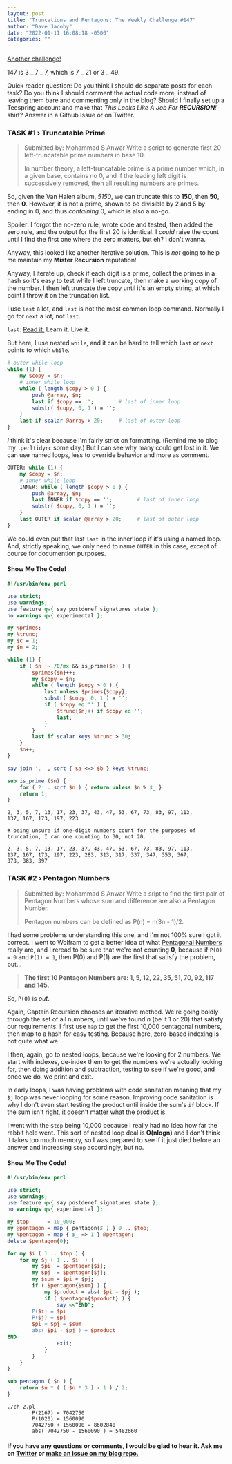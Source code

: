 ```yaml
---
layout: post
title: "Truncations and Pentagons: The Weekly Challenge #147"
author: "Dave Jacoby"
date: "2022-01-11 16:08:18 -0500"
categories: ""
---
```


[Another challenge!](https://theweeklychallenge.org/blog/perl-weekly-challenge-147/)

147 is 3 _ 7 _ 7, which is 7 _ 21 or 3 _ 49.

Quick reader question: Do you think I should do separate posts for each task? Do you think I should comment the actual code more, instead of leaving them bare and commenting only in the blog? Should I finally set up a Teespring account and make that _This Looks Like A Job For **RECURSION**!_ shirt? Answer in a Github Issue or on Twitter.

### TASK #1 › Truncatable Prime

> Submitted by: Mohammad S Anwar
> Write a script to generate first 20 left-truncatable prime numbers in base 10.
>
> In number theory, a left-truncatable prime is a prime number which, in a given base, contains no 0, and if the leading left digit is successively removed, then all resulting numbers are primes.

So, given the Van Halen album, _5150_, we can truncate this to **150**, then **50**, then **0**. However, it is not a prime, shown to be divisible by 2 and 5 by ending in 0, and thus _containing_ 0, which is also a no-go.

Spoiler: I forgot the no-zero rule, wrote code and tested, then added the zero rule, and the output for the first 20 is identical. I _could_ raise the count until I find the first one where the zero matters, but eh? I don't wanna.

Anyway, this looked like another iterative solution. This is _not_ going to help me maintain my **Mister Recursion** reputation!

Anyway, I iterate up, check if each digit is a prime, collect the primes in a hash so it's easy to test while I left truncate, then make a working copy of the number. I then left truncate the copy until it's an empty string, at which point I throw it on the truncation list.

I use `last` a lot, and `last` is not the most common loop command. Normally I go for `next` a lot, not `last`.

`last`: [Read it.](https://perldoc.perl.org/functions/last) Learn it. Live it.

But here, I use nested `while`, and it can be hard to tell which `last` or `next` points to which `while`.

```perl
# outer while loop
while (1) {
    my $copy = $n;
    # inner while loop
    while ( length $copy > 0 ) {
        push @array, $n;
        last if $copy == '';        # last of inner loop
        substr( $copy, 0, 1 ) = '';
    }
    last if scalar @array > 20;     # last of outer loop
}
```

_I_ think it's clear because I'm fairly strict on formatting. (Remind me to blog my `.perltidyrc` some day.) But I can see why many could get lost in it. We can use named loops, less to override behavior and more as comment.

```perl
OUTER: while (1) {
    my $copy = $n;
    # inner while loop
    INNER: while ( length $copy > 0 ) {
        push @array, $n;
        last INNER if $copy == '';        # last of inner loop
        substr( $copy, 0, 1 ) = '';
    }
    last OUTER if scalar @array > 20;     # last of outer loop
}
```

We could even put that last `last` in the inner loop if it's using a named loop. And, strictly speaking, we only need to name `OUTER` in this case, except of course for documention purposes.

#### Show Me The Code!

```perl
#!/usr/bin/env perl

use strict;
use warnings;
use feature qw{ say postderef signatures state };
no warnings qw{ experimental };

my %primes;
my %trunc;
my $c = 1;
my $n = 2;

while (1) {
    if ( $n !~ /0/mx && is_prime($n) ) {
        $primes{$n}++;
        my $copy = $n;
        while ( length $copy > 0 ) {
            last unless $primes{$copy};
            substr( $copy, 0, 1 ) = '';
            if ( $copy eq '' ) {
                $trunc{$n}++ if $copy eq '';
                last;
            }
        }
        last if scalar keys %trunc > 30;
    }
    $n++;
}

say join ', ', sort { $a <=> $b } keys %trunc;

sub is_prime ($n) {
    for ( 2 .. sqrt $n ) { return unless $n % $_ }
    return 1;
}
```

```text
2, 3, 5, 7, 13, 17, 23, 37, 43, 47, 53, 67, 73, 83, 97, 113,
137, 167, 173, 197, 223

# being unsure if one-digit numbers count for the purposes of truncation, I ran one counting to 30, not 20.

2, 3, 5, 7, 13, 17, 23, 37, 43, 47, 53, 67, 73, 83, 97, 113,
137, 167, 173, 197, 223, 283, 313, 317, 337, 347, 353, 367,
373, 383, 397
```

### TASK #2 › Pentagon Numbers

> Submitted by: Mohammad S Anwar
> Write a sript to find the first pair of Pentagon Numbers whose sum and difference are also a Pentagon Number.
>
> Pentagon numbers can be defined as P(n) = n(3n - 1)/2.

I had some problems understanding this one, and I'm not 100% sure I got it correct. I went to Wolfram to get a better idea of what [Pentagonal Numbers](https://mathworld.wolfram.com/PentagonalNumber.html) really are, and I reread to be sure that we're not counting **0**, because if `P(0) = 0` and `P(1) = 1`, then P(0) and P(1) are the first that satisfy the problem, but...

> **The first 10 Pentagon Numbers are: 1, 5, 12, 22, 35, 51, 70, 92, 117 and 145.**

So, `P(0)` is _out_.

Again, Captain Recursion chooses an iterative method. We're going boldly through the set of all numbers, until we've found _n_ (be it 1 or 20) that satisfy our requirements. I first use `map` to get the first 10,000 pentagonal numbers, then map to a hash for easy testing. Because here, zero-based indexing is not quite what we 

I then, again, go to nested loops, because we're looking for 2 numbers. We start with indexes, de-index them to get the numbers we're actually looking for, then doing addition and subtraction, testing to see if we're good, and once we do, we print and exit.

In early loops, I was having problems with code sanitation meaning that my `$j` loop was never looping for some reason. Improving code sanitation is why I don't even start testing the product until inside the sum's `if` block. If the sum isn't right, it doesn't matter what the product is.

I went with the `$top` being 10,000 because I really had no idea how far the rabbit hole went. This sort of nested loop deal is **O(nlogn)** and I don't think it takes too much memory, so I was prepared to see if it just died before an answer and increasing `$top` accordingly, but no.

#### Show Me The Code!

```perl
#!/usr/bin/env perl

use strict;
use warnings;
use feature qw{ say postderef signatures state };
no warnings qw{ experimental };

my $top      = 10_000;
my @pentagon = map { pentagon($_) } 0 .. $top;
my %pentagon = map { $_ => 1 } @pentagon;
delete $pentagon{0};

for my $i ( 1 .. $top ) {
    for my $j ( 1 .. $i  ) {
        my $pi  = $pentagon[$i];
        my $pj  = $pentagon[$j];
        my $sum = $pi + $pj;
        if ( $pentagon{$sum} ) {
            my $product = abs( $pi - $pj );
            if ( $pentagon{$product} ) {
                say <<"END";
        P($i) = $pi
        P($j) = $pj
        $pi + $pj = $sum
        abs( $pi - $pj ) = $product
END
                exit;
            }
        }
    }
}

sub pentagon ( $n ) {
    return $n * ( ( $n * 3 ) - 1 ) / 2;
}
```

```text
./ch-2.pl 
        P(2167) = 7042750
        P(1020) = 1560090
        7042750 + 1560090 = 8602840
        abs( 7042750 - 1560090 ) = 5482660
```

#### If you have any questions or comments, I would be glad to hear it. Ask me on [Twitter](https://twitter.com/jacobydave) or [make an issue on my blog repo.](https://github.com/jacoby/jacoby.github.io)
